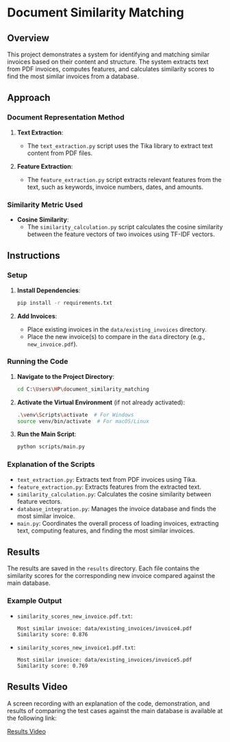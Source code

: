 # Document Similarity Matching

## Overview

This project demonstrates a system for identifying and matching similar invoices based on their content and structure. The system extracts text from PDF invoices, computes features, and calculates similarity scores to find the most similar invoices from a database.

## Approach

### Document Representation Method

1. **Text Extraction**: 
   - The `text_extraction.py` script uses the Tika library to extract text content from PDF files.

2. **Feature Extraction**: 
   - The `feature_extraction.py` script extracts relevant features from the text, such as keywords, invoice numbers, dates, and amounts.

### Similarity Metric Used

- **Cosine Similarity**:
  - The `similarity_calculation.py` script calculates the cosine similarity between the feature vectors of two invoices using TF-IDF vectors.

## Instructions

### Setup

1. **Install Dependencies**:
    ```sh
    pip install -r requirements.txt
    ```

2. **Add Invoices**:
    - Place existing invoices in the `data/existing_invoices` directory.
    - Place the new invoice(s) to compare in the `data` directory (e.g., `new_invoice.pdf`).

### Running the Code

1. **Navigate to the Project Directory**:
    ```sh
    cd C:\Users\HP\document_similarity_matching
    ```

2. **Activate the Virtual Environment** (if not already activated):
    ```sh
    .\venv\Scripts\activate  # For Windows
    source venv/bin/activate  # For macOS/Linux
    ```

3. **Run the Main Script**:
    ```sh
    python scripts/main.py
    ```

### Explanation of the Scripts

- `text_extraction.py`: Extracts text from PDF invoices using Tika.
- `feature_extraction.py`: Extracts features from the extracted text.
- `similarity_calculation.py`: Calculates the cosine similarity between feature vectors.
- `database_integration.py`: Manages the invoice database and finds the most similar invoice.
- `main.py`: Coordinates the overall process of loading invoices, extracting text, computing features, and finding the most similar invoices.

## Results

The results are saved in the `results` directory. Each file contains the similarity scores for the corresponding new invoice compared against the main database.

### Example Output

- `similarity_scores_new_invoice.pdf.txt`:
    ```
    Most similar invoice: data/existing_invoices/invoice4.pdf
    Similarity score: 0.876
    ```

- `similarity_scores_new_invoice1.pdf.txt`:
    ```
    Most similar invoice: data/existing_invoices/invoice5.pdf
    Similarity score: 0.769
    ```

## Results Video

A screen recording with an explanation of the code, demonstration, and results of comparing the test cases against the main database is available at the following link:

[Results Video](https://drive.google.com/file/d/1h1MN4LiabN1csgpItqLIOMgtUR-P7L1e/view?usp=sharing) 

